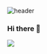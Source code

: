 ![header](https://capsule-render.vercel.app/api?type=Waving&color=auto&height=300&section=header&text=Welcome&desc=JeongSeok's%30GitHub%30Profile&fontSize=90)
### Hi there 👋


 <img src="https://img.shields.io/badge/spring-6DB33F?style=flat&logo=spring&logoColor=white"/>
